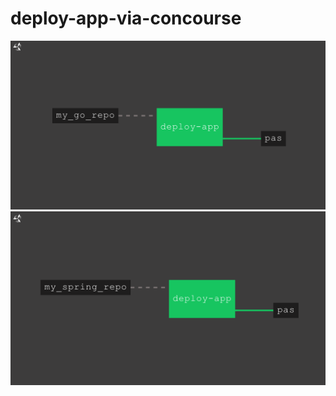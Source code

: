 # deploy-app-via-concourse
![go app sample deploy](/img/go.png "Go")
![spring app sample deploy](/img/spring.png "Spring")
